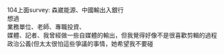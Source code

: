 104上面survey: 森崴能源、中國輸出入銀行  
想過  
業務單位、老師、專職投資、  
媒體、記者、我曾經做一些自媒體的輸出，但我覺得好像不是很喜歡剪輯的過程  
政治公義(但太太很怕這些爭議的事情，她希望我不要碰